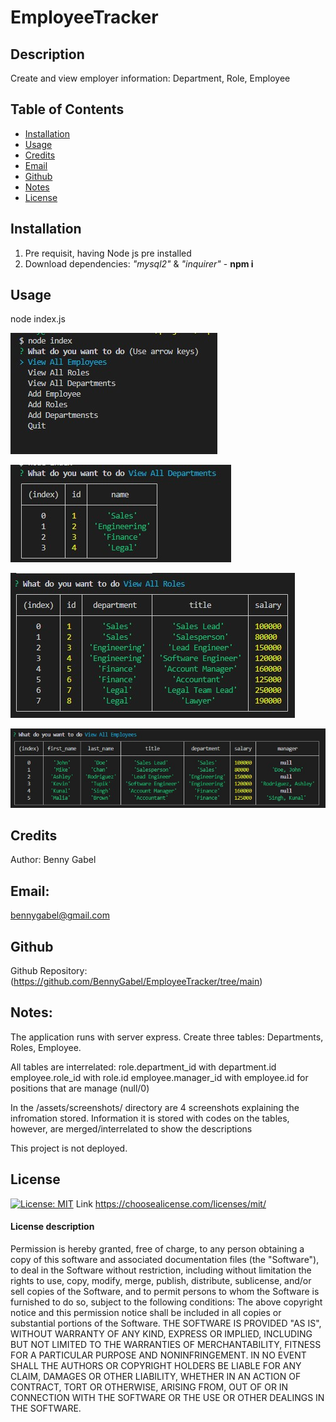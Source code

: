 # EmployeeTracker

## Description
  Create and view employer information: Department, Role, Employee
  
  
## Table of Contents
- [Installation](#installation)
- [Usage](#usage)
- [Credits](#credits)
- [Email](#email)
- [Github](#github)
- [Notes](#notes)
- [License](#license)


## Installation
1) Pre requisit, having Node js pre installed 
2) Download dependencies:     *"mysql2"*   &   *"inquirer"*       - **npm i**


## Usage
node index.js

![Application](assets/screenshots/Main_Menu.jpg?raw=true)

![Application](assets/screenshots/View_all_Departments.jpg?raw=true)

![Application](assets/screenshots/View_all_Roles.jpg?raw=true)

![Application](assets/screenshots/View_all_Employees.jpg?raw=true)


## Credits
Author: Benny Gabel


## Email: 
bennygabel@gmail.com


## Github
Github Repository:  (https://github.com/BennyGabel/EmployeeTracker/tree/main)


## Notes: 
The application runs with server express.
Create three tables: Departments, Roles, Employee.

All tables are interrelated:
role.department_id  with department.id
employee.role_id    with role.id
employee.manager_id with employee.id    for positions that are manage (null/0)

In the /assets/screenshots/ directory are 4 screenshots explaining the infromation stored. Information it is stored with codes on the tables, however, are merged/interrelated to show the descriptions

This project is not deployed.


## License  
[![License: MIT](https://img.shields.io/badge/License-MIT-yellow.svg)](https://opensource.org/licenses/MIT)
Link https://choosealicense.com/licenses/mit/

#### License description
Permission is hereby granted, free of charge, to any person obtaining a copy of this software and associated documentation files (the "Software"), to deal in the Software without restriction, including without limitation the rights to use, copy, modify, merge, publish, distribute, sublicense, and/or sell copies of the Software, and to permit persons to whom the Software is furnished to do so, subject to the following conditions: The above copyright notice and this permission notice shall be included in all copies or substantial portions of the Software. THE SOFTWARE IS PROVIDED "AS IS", WITHOUT WARRANTY OF ANY KIND, EXPRESS OR IMPLIED, INCLUDING BUT NOT LIMITED TO THE WARRANTIES OF MERCHANTABILITY, FITNESS FOR A PARTICULAR PURPOSE AND NONINFRINGEMENT. IN NO EVENT SHALL THE AUTHORS OR COPYRIGHT HOLDERS BE LIABLE FOR ANY CLAIM, DAMAGES OR OTHER LIABILITY, WHETHER IN AN ACTION OF CONTRACT, TORT OR OTHERWISE, ARISING FROM, OUT OF OR IN CONNECTION WITH THE SOFTWARE OR THE USE OR OTHER DEALINGS IN THE SOFTWARE.

